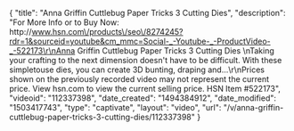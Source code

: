 {
    "title": "Anna Griffin Cuttlebug Paper Tricks 3 Cutting Dies",
    "description": "For More Info or to Buy Now: http:\/\/www.hsn.com\/products\/seo\/8274245?rdr=1&sourceid=youtube&cm_mmc=Social-_-Youtube-_-ProductVideo-_-522173\r\nAnna Griffin Cuttlebug Paper Tricks 3 Cutting Dies \nTaking your crafting to the next dimension doesn't have to be difficult. With these simpletouse dies, you can create 3D bunting, draping and...\r\nPrices shown on the previously recorded video may not represent the current price.  View hsn.com to view the current selling price. HSN Item #522173",
    "videoid": "112337398",
    "date_created": "1494384912",
    "date_modified": "1503417743",
    "type": "captivate",
    "layout": "video",
    "url": "\/v\/anna-griffin-cuttlebug-paper-tricks-3-cutting-dies\/112337398"
}
